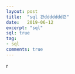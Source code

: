 ```yaml
---
layout: post
title:  "sql 관ddddddd련"
date:   2019-06-12
excerpt: "sql"
sql: true
tag:
- sql 
comments: true
---
```

r
